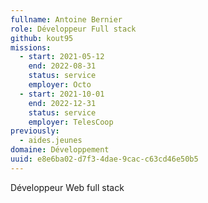 ```yaml
---
fullname: Antoine Bernier
role: Développeur Full stack
github: kout95
missions:
  - start: 2021-05-12
    end: 2022-08-31
    status: service
    employer: Octo
  - start: 2021-10-01
    end: 2022-12-31
    status: service
    employer: TelesCoop
previously:
  - aides.jeunes
domaine: Développement
uuid: e8e6ba02-d7f3-4dae-9cac-c63cd46e50b5
---
```

Développeur Web full stack